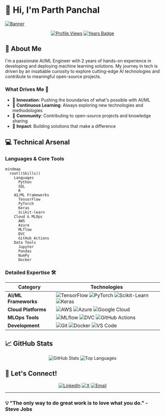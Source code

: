# 👋 Hi, I'm Parth Panchal
[![Banner](https://via.placeholder.com/1200x300.png?text=AI+%7C+Machine+Learning+%7C+Innovation)](https://github.com/Parth189p)

<div align="center">
  
[![Profile Views](https://komarev.com/ghpvc/?username=Parth189p&style=for-the-badge&color=blue)](https://github.com/Parth189p)
[![Years Badge](https://badges.pufler.dev/years/Parth189p?style=for-the-badge&color=green)](https://github.com/Parth189p)

</div>

## 🚀 About Me
I'm a passionate AI/ML Engineer with 2 years of hands-on experience in developing and deploying machine learning solutions. My journey in tech is driven by an insatiable curiosity to explore cutting-edge AI technologies and contribute to meaningful open-source projects.

### What Drives Me 🎯
- 🧠 **Innovation**: Pushing the boundaries of what's possible with AI/ML
- 🌱 **Continuous Learning**: Always exploring new technologies and methodologies
- 🤝 **Community**: Contributing to open-source projects and knowledge sharing
- 🎯 **Impact**: Building solutions that make a difference

## 💻 Technical Arsenal

### Languages & Core Tools
```mermaid
mindmap
  root((Skills))
    Languages
      Python
      SQL
      R
    AI/ML Frameworks
      TensorFlow
      PyTorch
      Keras
      Scikit-learn
    Cloud & MLOps
      AWS
      Azure
      MLflow
      DVC
      GitHub Actions
    Data Tools
      Jupyter
      Pandas
      NumPy
      Docker
```

### Detailed Expertise 🛠️

| Category | Technologies |
|----------|-------------|
| **AI/ML Frameworks** | ![TensorFlow](https://img.shields.io/badge/TensorFlow-%23FF6F00.svg?style=for-the-badge&logo=tensorflow&logoColor=white) ![PyTorch](https://img.shields.io/badge/PyTorch-%23EE4C2C.svg?style=for-the-badge&logo=pytorch&logoColor=white) ![Scikit-Learn](https://img.shields.io/badge/Scikit--Learn-%23F7931E.svg?style=for-the-badge&logo=scikit-learn&logoColor=white) ![Keras](https://img.shields.io/badge/Keras-%23D00000.svg?style=for-the-badge&logo=keras&logoColor=white) |
| **Cloud Platforms** | ![AWS](https://img.shields.io/badge/AWS-%23232F3E.svg?style=for-the-badge&logo=amazon-aws&logoColor=white) ![Azure](https://img.shields.io/badge/Azure-%230072C6.svg?style=for-the-badge&logo=microsoftazure&logoColor=white) ![Google Cloud](https://img.shields.io/badge/Google%20Cloud-%234285F4.svg?style=for-the-badge&logo=google-cloud&logoColor=white) |
| **MLOps Tools** | ![MLflow](https://img.shields.io/badge/MLflow-%23d9ead3.svg?style=for-the-badge&logo=numpy&logoColor=blue) ![DVC](https://img.shields.io/badge/DVC-%23945DD6.svg?style=for-the-badge&logo=dataversioncontrol&logoColor=white) ![GitHub Actions](https://img.shields.io/badge/GitHub%20Actions-%232671E5.svg?style=for-the-badge&logo=githubactions&logoColor=white) |
| **Development** | ![Git](https://img.shields.io/badge/Git-%23F05033.svg?style=for-the-badge&logo=git&logoColor=white) ![Docker](https://img.shields.io/badge/Docker-%230db7ed.svg?style=for-the-badge&logo=docker&logoColor=white) ![VS Code](https://img.shields.io/badge/VS%20Code-%23007ACC.svg?style=for-the-badge&logo=visual-studio-code&logoColor=white) |

## 📈 GitHub Stats

<div align="center">
  
![GitHub Stats](https://github-readme-stats.vercel.app/api?username=Parth189p&show_icons=true&theme=radical)
![Top Languages](https://github-readme-stats.vercel.app/api/top-langs/?username=Parth189p&layout=compact&theme=radical)

</div>

## 🤝 Let's Connect!

<div align="center">

[![LinkedIn](https://img.shields.io/badge/LinkedIn-%230077B5.svg?style=for-the-badge&logo=linkedin&logoColor=white)](https://www.linkedin.com/in/parth-panchal-b57492240)
[![X](https://img.shields.io/badge/X-%23000000.svg?style=for-the-badge&logo=X&logoColor=white)](https://x.com/parthpanchal189)
[![Email](https://img.shields.io/badge/Email-D14836?style=for-the-badge&logo=gmail&logoColor=white)](panchalparthppp@gmail.com)

</div>

---

### 💡 "The only way to do great work is to love what you do." - Steve Jobs

</div>

<!---
## 📈 GitHub Stats

![Your GitHub Stats](https://github-readme-stats.vercel.app/api?username=Parth189p)
--->

<!---
Parth189p/Parth189p is a ✨ special ✨ repository because its `README.md` (this file) appears on your GitHub profile.
You can click the Preview link to take a look at your changes.
--->
